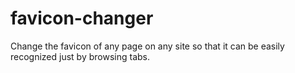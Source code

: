 # favicon-changer
Change the favicon of any page on any site so that it can be easily recognized just by browsing tabs.

